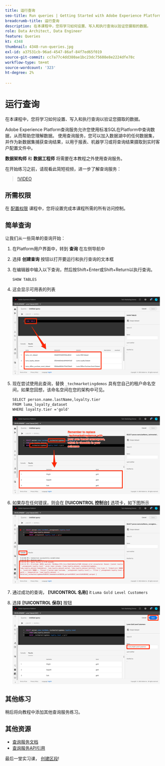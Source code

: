 ```yaml
---
title: 运行查询
seo-title: Run queries | Getting Started with Adobe Experience Platform for Data Architects and Data Engineers
breadcrumb-title: 运行查询
description: 在本课程中，您将学习如何设置、写入和执行查询以验证您摄取的数据。
role: Data Architect, Data Engineer
feature: Queries
kt: 4348
thumbnail: 4348-run-queries.jpg
exl-id: a37531cb-96ad-4547-86af-84f7ed65f019
source-git-commit: cc7a77c4dd380ae1bc23dc75608e8e2224dfe78c
workflow-type: tm+mt
source-wordcount: '323'
ht-degree: 2%

---
```


# 运行查询

<!-- 15 min-->
在本课程中，您将学习如何设置、写入和执行查询以验证您摄取的数据。

Adobe Experience Platform查询服务允许您使用标准SQL在Platform中查询数据，从而帮助您理解数据。 使用查询服务，您可以加入数据湖中的任何数据集，并作为新数据集捕获查询结果，以用于报表、机器学习或将查询结果摄取到实时客户配置文件中。

**数据架构师** 和 **数据工程师** 将需要在本教程之外使用查询服务。

在开始练习之前，请观看此简短视频，进一步了解查询服务：
>[!VIDEO](https://video.tv.adobe.com/v/29795?quality=12&learn=on)

## 所需权限

在 [配置权限](configure-permissions.md) 课程中，您将设置完成本课程所需的所有访问控制。

<!-- Settings > **[!UICONTROL Services]** > **[!UICONTROL Query Service]**
* Permission items Data Management > **[!UICONTROL View Datasets]** and  **[!UICONTROL Manage Datasets]**
* Permission item Sandboxes > `Luma Tutorial`
* User-role access to the `Luma Tutorial Platform` product profile
-->

## 简单查询

让我们从一些简单的查询开始：

1. 在Platform用户界面中，转到 **查询** 在左侧导航中
1. 选择 **创建查询** 按钮以打开要运行和执行查询的文本框
1. 在编辑器中输入以下查询，然后按Shift+Enter或Shift+Return以执行查询。

   ```
   SHOW TABLES
   ```

1. 这会显示可用表的列表

   ![显示表查询](assets/queries-showTables.png)


1. 现在尝试使用此查询，替换 `_techmarketingdemos` 具有您自己的租户命名空间，如果您回想，该命名空间在您的架构中可见。

   ```
   SELECT person.name.lastName,loyalty.tier
   FROM luma_loyalty_dataset
   WHERE loyalty.tier ='gold'
   ```

   ![从忠诚度数据集中选择数据](assets/queries-loyaltySelect.png)

1. 如果存在任何错误，则会在 **[!UICONTROL 控制台]** 选项卡，如下图所示
   ![查询中出错](assets/queries-error.png)

1. 通过成功的查询， **[!UICONTROL 名称]** it `Luma Gold Level Customers`
1. 选择 **[!UICONTROL 保存]** 按钮
   ![保存查询](assets/queries-loyaltySelect-save.png)


<!--SELECT COUNT(DISTINCT (_techmarketingdemos.systemIdentifier.loyaltyId)) FROM luma_loyalty_dataset 


SELECT _techmarketingdemos.systemIdentifier.loyaltyId, COUNT(_techmarketingdemos.systemIdentifier.loyaltyId)
FROM luma_loyalty_dataset 
GROUP BY _techmarketingdemos.systemIdentifier.loyaltyId
HAVING COUNT(_techmarketingdemos.systemIdentifier.loyaltyId) > 1;-->

## 其他练习

稍后将向教程中添加其他查询服务练习。
<!--
## Join Datasets

In this exercise, we will join two datasets `Luma Loyalty Dataset` and `Luma Offline Purchase` to get list of gold customers who have spend over $500 dollars in one purchase.

1. Create a new query
1. Copy and paste following query in query editor and execute, again replacing `_techmarketingdemos` with your own tenant namespace
    
    ```
    SELECT DISTINCT lopd.commerce.order.purchaseID as PurchaseId ,
        lld.person.name.firstName as LastName ,
        lld.person.name.lastName as LastName ,
        lopd.personalEmail.address as email,
        lopd.commerce.order.priceTotal as Total

    FROM luma_loyalty_dataset lld
    JOIN luma_offline_purchase_event_dataset lopd
    ON lopd._techmarketingdemos.systemIdentifier.loyaltyId = lld._techmarketingdemos.systemIdentifier.loyaltyId

    WHERE lld._techmarketingdemos.loyalty.level ='gold' AND lopd.commerce.order.priceTotal >500;
    ```

1. You should get list of Gold Customers who have spend over $500 in single purchase.

## Output datasets

1. Select on Output Dataset button
1. Provide name and description to the dataset
1. Save.
1. Go to **Datasets** under **Data Management** to find new dataset created.

-->
<!--Add content for Adobe Defined Functions-->

## 其他资源

* [查询服务文档](https://experienceleague.adobe.com/docs/experience-platform/query/home.html?lang=zh-Hans)
* [查询服务API引用](https://www.adobe.io/experience-platform-apis/references/query-service/)

最后一堂实习课， [创建区段](build-segments.md)!

